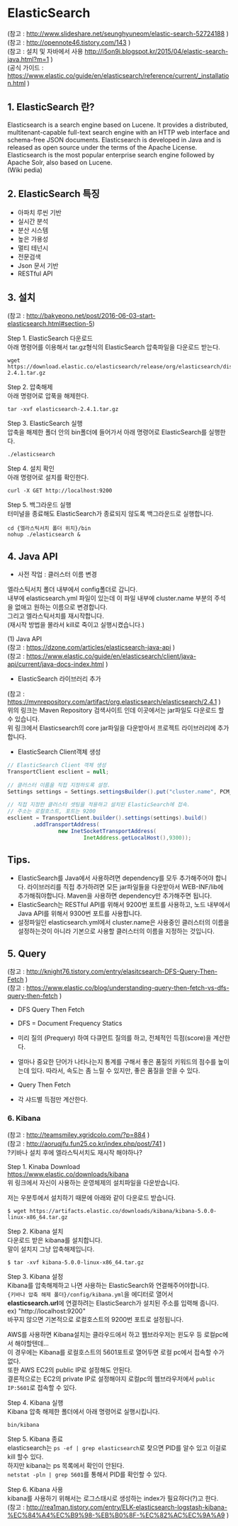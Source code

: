 # ElasticSearch
(참고 : http://www.slideshare.net/seunghyuneom/elastic-search-52724188 )  
(참고 : http://opennote46.tistory.com/143 )  
(참고 : 설치 및 자바에서 사용 http://i5on9i.blogspot.kr/2015/04/elastic-search-java.html?m=1 )  
(공식 가이드 : https://www.elastic.co/guide/en/elasticsearch/reference/current/_installation.html )

## 1. ElasticSearch 란?
Elasticsearch is a search engine based on Lucene. It provides a distributed, multitenant-capable full-text search engine with an HTTP web interface and schema-free JSON documents. Elasticsearch is developed in Java and is released as open source under the terms of the Apache License. Elasticsearch is the most popular enterprise search engine followed by Apache Solr, also based on Lucene.  
(Wiki pedia)

## 2. ElasticSearch 특징
- 아파치 루씬 기반  
- 실시간 분석  
- 분산 시스템  
- 높은 가용성  
- 멀티 테넌시  
- 전문검색  
- Json 문서 기반  
- RESTful API  

## 3. 설치
(참고 : http://bakyeono.net/post/2016-06-03-start-elasticsearch.html#section-5)  

Step 1. ElasticSearch 다운로드  
아래 명령어를 이용해서 tar.gz형식의 ElasticSearch 압축파일을 다운로드 받는다.  
```
wget https://download.elastic.co/elasticsearch/release/org/elasticsearch/distribution/tar/elasticsearch/2.4.1/elasticsearch-2.4.1.tar.gz
```

Step 2. 압축해제  
아래 명령어로 압푹을 해제한다.  
```
tar -xvf elasticsearch-2.4.1.tar.gz
```

Step 3. ElasticSearch 실행  
압축을 해제한 폴더 안의 bin폴더에 들어가서 아래 명령어로 ElasticSearch를 실행한다.  
```
./elasticsearch
```

Step 4. 설치 확인  
아래 명령어로 설치를 확인한다.  
```
curl -X GET http://localhost:9200
```

Step 5. 백그라운드 실행  
터미널을 종료해도 ElasticSearch가 종료되지 않도록 백그라운드로 실행합니다.  
```
cd {엘라스틱서치 폴더 위치}/bin
nohup ./elasticsearch &
```

## 4. Java API
- 사전 작업 : 클러스터 이름 변경  

엘라스틱서치 폴더 내부에서 config폴더로 갑니다.  
내부에 elasticsearch.yml 파일이 있는데 이 파일 내부에 cluster.name 부분의 주석을 없애고 원하는 이름으로 변경합니다.  
그리고 엘라스틱서치를 재시작합니다.  
(재시작 방법을 몰라서 kill로 죽이고 실행시켰습니다.)  

(1) Java API  
(참고 : https://dzone.com/articles/elasticsearch-java-api )  
(참고 : https://www.elastic.co/guide/en/elasticsearch/client/java-api/current/java-docs-index.html )

- ElasticSearch 라이브러리 추가  

(참고 : https://mvnrepository.com/artifact/org.elasticsearch/elasticsearch/2.4.1 )  
위의 링크는 Maven Repository 검색사이트 인데 이곳에서는 jar파일도 다운로드 할 수 있습니다.  
위 링크에서 Elasticsearch의 core jar파일을 다운받아서 프로젝트 라이브러리에 추가합니다.  

- ElasticSearch Client객체 생성  

```java
// ElasticSearch Client 객체 생성
TransportClient esclient = null;
		
// 클러스터 이름을 직접 지정하도록 설정.
Settings settings = Settings.settingsBuilder().put("cluster.name", PCM_CLUSTER).build();
		
// 직접 지정한 클러스터 셋팅을 적용하고 설치된 ElasticSearch에 접속.
// 주소는 로컬호스트, 포트는 9200
esclient = TransportClient.builder().settings(settings).build()
		.addTransportAddress(
				new InetSocketTransportAddress(
						InetAddress.getLocalHost(),9300));
```

## Tips.
- ElasticSearch를 Java에서 사용하려면 dependency를 모두 추가해주어야 합니다. 라이브러리를 직접 추가하려면 모든 jar파일들을 다운받아서 WEB-INF/lib에 추가해줘야합니다. Maven을 사용하면 dependency만 추가해주면 됩니다.  
- ElasticSearch는 RESTful API를 위해서 9200번 포트를 사용하고, 노드 내부에서 Java API를 위해서 9300번 포트를 사용합니다.  
- 설정파일인 elasticsearch.yml에서 cluster.name은 사용중인 클러스터의 이름을 설정하는것이 아니라 기본으로 사용할 클러스터의 이름을 지정하는 것입니다.  

## 5. Query
(참고 : http://knight76.tistory.com/entry/elasitcsearch-DFS-Query-Then-Fetch )  
(참고 : https://www.elastic.co/blog/understanding-query-then-fetch-vs-dfs-query-then-fetch )

- DFS Query Then Fetch
 - DFS = Document Frequency Statics
 - 미리 질의 (Prequery) 하여 다큐먼트 질의를 하고, 전체적인 득점(score)을 계산한다.
 - 얼마나 중요한 단어가 나타나는지 통계를 구해서 좋은 품질의 키워드의 점수를 높이는데 있다. 따라서, 속도는 좀 느릴 수 있지만, 좋은 품질을 얻을 수 있다. 

- Query Then Fetch
 - 각 샤드별 득점만 계산한다.
 
### 6. Kibana
(참고 : http://teamsmiley.xgridcolo.com/?p=884 )  
(참고 : http://aoruqjfu.fun25.co.kr/index.php/post/741 )  
?키바나 설치 후에 엘라스틱서치도 재시작 해야하나?  

Step 1. Kinaba Download  
https://www.elastic.co/downloads/kibana  
위 링크에서 자신이 사용하는 운영체제의 설치파일을 다운받습니다.  

저는 우분투에서 설치하기 때문에 아래와 같이 다운로드 받습니다.  
```
$ wget https://artifacts.elastic.co/downloads/kibana/kibana-5.0.0-linux-x86_64.tar.gz
```

Step 2. Kibana 설치  
다운로드 받은 kibana를 설치합니다.  
말이 설치지 그냥 압축해제입니다.  
```
$ tar -xvf kibana-5.0.0-linux-x86_64.tar.gz
```

Step 3. Kibana 설정  
Kibana를 압축해제하고 나면 사용하는 ElasticSearch와 연결해주어야합니다.  
```{키바나 압축 해제 폴더}/config/kibana.yml```을 에디터로 열어서  
**elasticsearch.url**에 연결하려는 ElasticSearch가 설치된 주소를 입력해 줍니다.  
ex) "http://localhost:9200"  
바꾸지 않으면 기본적으로 로컬호스트의 9200번 포트로 설정됩니다.  

AWS를 사용하면 Kibana설치는 클라우드에서 하고 웹브라우저는 윈도우 등 로컬pc에서 해야할텐데...  
이 경우에는 Kibana를 로컬호스트의 5601포트로 열어두면 로컬 pc에서 접속할 수가 없다.  
또한 AWS EC2의 public IP로 설정해도 안된다.  
결론적으로는 EC2의 private IP로 설정해야지 로컬pc의 웹브라우저에서 ```public IP:5601```로 접속할 수 있다.

Step 4. Kibana 실행  
Kibana 압축 해제한 폴더에서 아래 명령어로 실행시킵니다.  
```
bin/kibana
```

Step 5. Kibana 종료  
elasticsearch는 ```ps -ef | grep elasticsearch```로 찾으면 PID를 알수 있고 이걸로 kill 할수 있다.  
하지만 kibana는 ps 목록에서 확인이 안된다.  
```netstat -pln | grep 5601```를 통해서 PID를 확인할 수 있다.

Step 6. Kibana 사용  
kibana를 사용하기 위해서는 로그스태시로 생성하는 index가 필요하다(?)고 한다.  
(참고 : http://rea1man.tistory.com/entry/ELK-elasticsearch-logstash-kibana-%EC%84%A4%EC%B9%98-%EB%B0%8F-%EC%82%AC%EC%9A%A9 )
